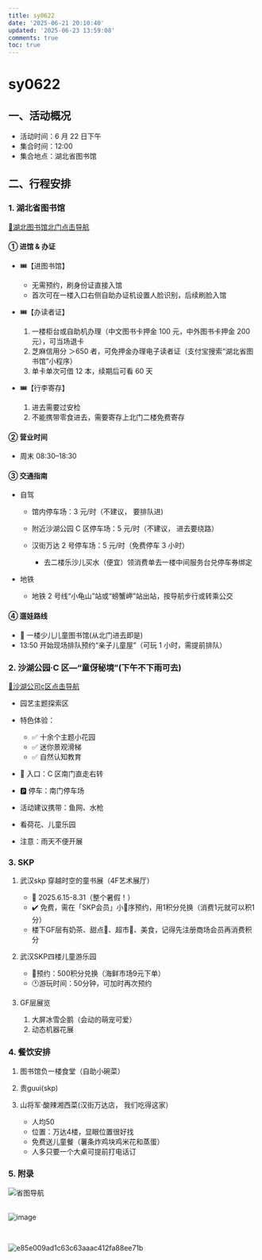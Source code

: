 ```yaml
---
title: sy0622
date: '2025-06-21 20:10:40'
updated: '2025-06-23 13:59:08'
comments: true
toc: true
---
```


# sy0622

## 一、活动概况

* 活动时间：6 月 22 日下午
* 集合时间：12:00
* 集合地点：湖北省图书馆

## 二、行程安排

### 1. 湖北省图书馆

[📍湖北图书馆北门点击导航](https://surl.amap.com/haOPEZ71a1Jw)

#### ① 进馆 & 办证

* 🎟️【进图书馆】

  * 无需预约，刷身份证直接入馆
  * 首次可在一楼入口右侧自助办证机设置人脸识别，后续刷脸入馆
* 🎟️【办读者证】

  1. 一楼柜台或自助机办理（中文图书卡押金 100 元，中外图书卡押金 200 元），可当场退卡
  2. 芝麻信用分 ＞650 者，可免押金办理电子读者证（支付宝搜索“湖北省图书馆”小程序）
  3. 单卡单次可借 12 本，续期后可看 60 天
* 🎟️【行李寄存】

  1. 进去需要过安检
  2. 不能携带零食进去，需要寄存上北门二楼免费寄存

#### ② 营业时间

* 周末 08:30–18:30

#### ③ 交通指南

* 自驾

  * 馆内停车场：3 元/时（不建议， 要排队进)
  * 附近沙湖公园 C 区停车场：5 元/时（不建议， 进去要绕路）
  * 汉街万达 2 号停车场：5 元/时（免费停车 3 小时）

    * 去二楼乐沙儿买水（便宜）领消费单去一楼中间服务台兑停车券绑定
* 地铁

  * 地铁 2 号线“小龟山”站或“螃蟹岬”站出站，按导航步行或转乘公交

#### ④ 遛娃路线

* 🌟 一楼少儿儿童图书馆(从北门进去即是)
* 13:50 开始现场排队预约“亲子儿童屋”（可玩 1 小时，需提前排队）

### 2. 沙湖公园·C 区—“童伢秘境”(下午不下雨可去)

[📍沙湖公司c区点击导航](https://surl.amap.com/hgQvJnDF71w)

* 园艺主题探索区
* 特色体验：

  * ✅ 十余个主题小花园
  * ✅ 迷你景观滑梯
  * ✅ 自然认知教育
* 📍 入口：C 区南门直走右转
* 🅿️ 停车：南门停车场
* 活动建议携带：鱼网、水枪
* 看荷花、儿童乐园
* 注意：雨天不便开展

### 3. SKP

1. 武汉skp 穿越时空的童书展（4F艺术展厅）

    * 📅 2025.6.15-8.31（整个暑假！）
    * ✔️ 免费，需在「SKP会员」小🍊序预约，用1积分兑换（消费1元就可以积1分）
    * 楼下GF层有奶茶、甜点🧁、超市🛒、美食，记得先注册商场会员再消费积分
2. 武汉SKP四楼儿童游乐园

    * 📌预约：500积分兑换（海鲜市场9元下单）
    * 🕐游玩时间：50分钟，可加时再次预约
3. GF层展览

    1. 大屏冰雪企鹅（会动的萌宠可爱）
    2. 动态机器花展

### 4. 餐饮安排

1. 图书馆负一楼食堂（自助小碗菜）
2. 贵guui(skp)
3. 山将军·酸辣湘西菜(汉街万达店， 我们吃得这家）

    * 人均50
    * 位置：万达4楼，显眼位置很好找
    * 免费送儿童餐（薯条炸鸡块鸡米花和蒸蛋）
    * 人多只要一个大桌可提前打电话订

### 5. 附录

​![省图导航](https://cdn.ganfan.fun:8888/i/2025/06/21/6856ac57c7c6e.png)  
‍  

​![image](https://sy.ganfan.fun:8888/assets/image-20250623051148-1sf4md9.png)​

‍

​![e85e009ad1c63c63aaac412fa88ee71b](https://sy.ganfan.fun:8888/assets/e85e009ad1c63c63aaac412fa88ee71b-20250623053901-2kexxv7.jpg)​

‍
